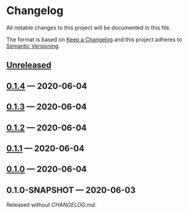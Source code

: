 # Changelog

All notable changes to this project will be documented in this file.

The format is based on [Keep a Changelog](http://keepachangelog.com)
and this project adheres to [Semantic Versioning](http://semver.org/spec/v2.0.0.html).


## [Unreleased]

## [0.1.4] — 2020-06-04

## [0.1.3] — 2020-06-04

## [0.1.2] — 2020-06-04

## [0.1.1] — 2020-06-04

## [0.1.0] — 2020-06-04

## 0.1.0-SNAPSHOT — 2020-06-03
Released without _CHANGELOG.md_.


[0.1.0]: https://github.com/b-social/kafka-event-processor/compare/0.1.0-SNAPSHOT...0.1.0
[0.1.1]: https://github.com/b-social/kafka-event-processor/compare/0.1.0...0.1.1
[0.1.2]: https://github.com/b-social/kafka-event-processor/compare/0.1.1...0.1.2
[0.1.3]: https://github.com/b-social/kafka-event-processor/compare/0.1.2...0.1.3
[0.1.4]: https://github.com/b-social/kafka-event-processor/compare/0.1.3...0.1.4
[Unreleased]: https://github.com/b-social/kafka-event-processor/compare/0.1.4...HEAD

